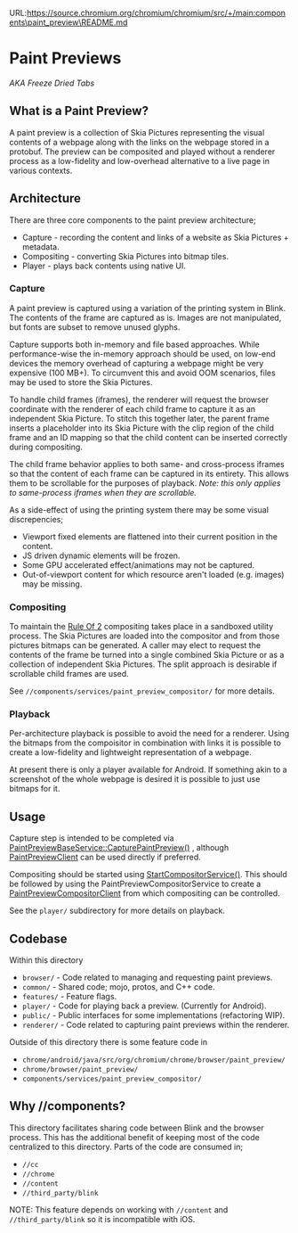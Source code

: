 URL:https://source.chromium.org/chromium/chromium/src/+/main:components\paint_preview\README.md
# Paint Previews

_AKA Freeze Dried Tabs_

## What is a Paint Preview?

A paint preview is a collection of Skia Pictures representing the visual
contents of a webpage along with the links on the webpage stored in a protobuf.
The preview can be composited and played without a renderer process as a
low-fidelity and low-overhead alternative to a live page in various contexts.

## Architecture

There are three core components to the paint preview architecture;

* Capture - recording the content and links of a website as Skia Pictures +
  metadata.
* Compositing - converting Skia Pictures into bitmap tiles.
* Player - plays back contents using native UI.

### Capture

A paint preview is captured using a variation of the printing system in Blink.
The contents of the frame are captured as is. Images are not manipulated, but
fonts are subset to remove unused glyphs.

Capture supports both in-memory and file based approaches. While
performance-wise the in-memory approach should be used, on low-end devices the
memory overhead of capturing a webpage might be very expensive (100 MB+). To
circumvent this and avoid OOM scenarios, files may be used to store the Skia
Pictures.

To handle child frames (iframes), the renderer will request the browser
coordinate with the renderer of each child frame to capture it as an independent
Skia Picture. To stitch this together later, the parent frame inserts a
placeholder into its Skia Picture with the clip region of the child frame and an
ID mapping so that the child content can be inserted correctly during
compositing.

The child frame behavior applies to both same- and cross-process iframes so that
the content of each frame can be captured in its entirety. This allows them to
be scrollable for the purposes of playback. _Note: this only applies to
same-process iframes when they are scrollable._

As a side-effect of using the printing system there may be some visual
discrepencies;

* Viewport fixed elements are flattened into their current position in the
  content.
* JS driven dynamic elements will be frozen.
* Some GPU accelerated effect/animations may not be captured.
* Out-of-viewport content for which resource aren't loaded (e.g. images) may be
  missing.

### Compositing

To maintain the [Rule Of 2](https://chromium.googlesource.com/chromium/src/+/main/docs/security/rule-of-2.md)
compositing takes place in a sandboxed utility process. The Skia Pictures are
loaded into the compositor and from those pictures bitmaps can be generated. A
caller may elect to request the contents of the frame be turned into a single
combined Skia Picture or as a collection of independent Skia Pictures. The
split approach is desirable if scrollable child frames are used.

See `//components/services/paint_preview_compositor/` for more details.

### Playback

Per-architecture playback is possible to avoid the need for a renderer. Using
the bitmaps from the compoisitor in combination with links it is possible to
create a low-fidelity and lightweight representation of a webpage.

At present there is only a player available for Android. If something akin to a
screenshot of the whole webpage is desired it is possible to just use bitmaps
for it.

## Usage

Capture step is intended to be completed via
[PaintPreviewBaseService::CapturePaintPreview()](https://source.chromium.org/chromium/chromium/src/+/main:components/paint_preview/browser/paint_preview_base_service.h;bpv=1;bpt=1;l=127)
, although
[PaintPreviewClient](https://source.chromium.org/chromium/chromium/src/+/main:components/paint_preview/browser/paint_preview_client.h;bpv=1;bpt=1;l=36)
can be used directly if preferred.

Compositing should be started using [StartCompositorService()](https://source.chromium.org/chromium/chromium/src/+/main:components/paint_preview/browser/compositor_utils.h;bpv=1;bpt=1;l=16).
This should be followed by using the PaintPreviewCompositorService to create a
[PaintPreviewCompositorClient](https://source.chromium.org/chromium/chromium/src/+/main:components/paint_preview/public/paint_preview_compositor_client.h;bpv=1;bpt=1;l=24)
from which compositing can be controlled.

See the `player/` subdirectory for more details on playback.

## Codebase

Within this directory

* `browser/` - Code related to managing and requesting paint previews.
* `common/` - Shared code; mojo, protos, and C++ code.
* `features/` - Feature flags.
* `player/` - Code for playing back a preview. (Currently for Android).
* `public/` - Public interfaces for some implementations (refactoring WIP).
* `renderer/` - Code related to capturing paint previews within the renderer.

Outside of this directory there is some feature code in

* `chrome/android/java/src/org/chromium/chrome/browser/paint_preview/`
* `chrome/browser/paint_preview/`
* `components/services/paint_preview_compositor/`

## Why //components?

This directory facilitates sharing code between Blink and the browser process.
This has the additional benefit of keeping most of the code centralized to this
directory. Parts of the code are consumed in;

* `//cc`
* `//chrome`
* `//content`
* `//third_party/blink`

NOTE: This feature depends on working with `//content` and `//third_party/blink`
so it is incompatible with iOS.
